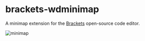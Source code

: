brackets-wdminimap
==================

A minimap extension for the <a href="www.brackets.io">Brackets</a> open-source code editor.

![minimap](https://raw.github.com/websiteduck/brackets-wdminimap/master/brackets-wdminimap.png)

